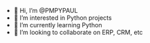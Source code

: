 - 👋 Hi, I’m @PMPYPAUL
- 👀 I’m interested in Python projects
- 🌱 I’m currently learning Python
- 💞️ I’m looking to collaborate on ERP, CRM, etc

<!---
PMPYPAUL/PMPYPAUL is a ✨ special ✨ repository because its `README.md` (this file) appears on your GitHub profile.
You can click the Preview link to take a look at your changes.
--->
